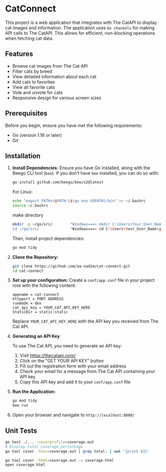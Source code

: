 # CatConnect

This project is a web application that integrates with The CatAPI to display cat images and information. The application uses `Go channels` for making API calls to The CatAPI. This allows for efficient, non-blocking operations when fetching cat data.


## Features

- Browse cat images from The Cat API
- Filter cats by breed
- View detailed information about each cat
- Add cats to favorites
- View all favorite cats
- Vote and unvote for cats
- Responsive design for various screen sizes

## Prerequisites

Before you begin, ensure you have met the following requirements:

- Go (version 1.16 or later)
- Git

## Installation

1. **Install Dependencies:**
   Ensure you have Go installed, along with the Beego CLI tool (`bee`). If you don't have `bee` installed, you can do so with:

   ```bash
   go install github.com/beego/bee/v2@latest
   ```
   For Linux:
    ```bash
    echo "export PATH=\$PATH:\$(go env GOPATH)/bin" >> ~/.bashrc
    source ~/.bashrc
    ```
    make directory
    ```bash
    mkdir -p ~/go/src/        "Windows===> mkdir C:\Users\Your_User_Name\go\src\"
    cd ~/go/src/              "Windows===> cd C:\Users\Your_User_Name\go\src\"
    ```

   Then, install project dependencies:

   ```bash
   go mod tidy
   ```

2. **Clone the Repository:**

   ```bash
   git clone https://github.com/aa-nadim/cat-connect.git
   cd cat-connect
   ```



3. **Set up your configuration:**
   Create a `conf/app.conf` file in your project root with the following content:

   ```
   appname = cat-connect
   httpport = PORT ADDRESS
   runmode = dev
   cat_api_key = YOUR_CAT_API_KEY_HERE
   StaticDir = static:static
   ```

   Replace `YOUR_CAT_API_KEY_HERE` with the API key you received from The Cat API.

4. **Generating an API Key**

    To use The Cat API, you need to generate an API key:

    1. Visit <https://thecatapi.com/>
    2. Click on the "GET YOUR API KEY" button
    3. Fill out the registration form with your email address
    4. Check your email for a message from The Cat API containing your API key
    5. Copy this API key and add it to your `conf/app.conf` file


5. **Run the Application:**

    ```bash
    go mod tidy
    bee run
    ```
6. Open your browser and navigate to `http://localhost:8080/`



## Unit Tests

```bash
go test ./... -coverprofile=coverage.out
# Display total coverage percentage
go tool cover -func=coverage.out | grep total: | awk '{print $3}'

go tool cover -html=coverage.out -o coverage.html
open coverage.html

```


